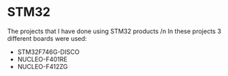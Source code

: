 # STM32
The projects that I have done using STM32 products /n
In these projects 3 different boards were used: 
- STM32F746G-DISCO
- NUCLEO-F401RE
- NUCLEO-F412ZG
